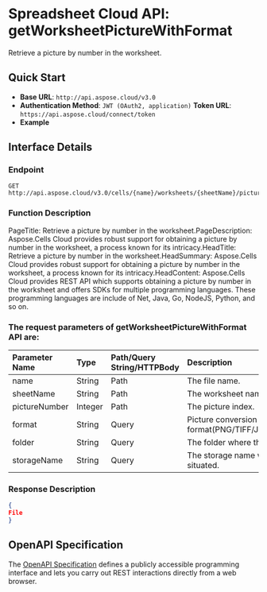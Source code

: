 # **Spreadsheet Cloud API: getWorksheetPictureWithFormat**

Retrieve a picture by number in the worksheet. 

## **Quick Start**

- **Base URL**: `http://api.aspose.cloud/v3.0`
- **Authentication Method**: `JWT (OAuth2, application)`  **Token URL**: `https://api.aspose.cloud/connect/token`
- **Example** 
<script src="https://gist.github.com/aspose-cells-cloud-gists/8a5b324fdf3e574dbd747c1a1e24b05d.js?file=Example30_GetWorksheetPictureWithFormat.cs"></script>

## **Interface Details**

### **Endpoint** 

```
GET http://api.aspose.cloud/v3.0/cells/{name}/worksheets/{sheetName}/pictures/{pictureNumber}
```

### **Function Description**
PageTitle: Retrieve a picture by number in the worksheet.PageDescription: Aspose.Cells Cloud provides robust support for obtaining a picture by number in the worksheet, a process known for its intricacy.HeadTitle: Retrieve a picture by number in the worksheet.HeadSummary: Aspose.Cells Cloud provides robust support for obtaining a picture by number in the worksheet, a process known for its intricacy.HeadContent: Aspose.Cells Cloud provides REST API which supports obtaining a picture by number in the worksheet and offers SDKs for multiple programming languages. These programming languages are include of Net, Java, Go, NodeJS, Python, and so on.

### The request parameters of **getWorksheetPictureWithFormat** API are: 

| Parameter Name | Type | Path/Query String/HTTPBody | Description | 
| :- | :- | :- |:- | 
|name|String|Path|The file name.|
|sheetName|String|Path|The worksheet name.|
|pictureNumber|Integer|Path|The picture index.|
|format|String|Query|Picture conversion format(PNG/TIFF/JPEG/GIF/EMF/BMP).|
|folder|String|Query|The folder where the file is situated.|
|storageName|String|Query|The storage name where the file is situated.|


### **Response Description**
```json
{
File
}
```

## OpenAPI Specification

The [OpenAPI Specification](https://reference.aspose.cloud/cells/#/PicturesController/GetWorksheetPictureWithFormat) defines a publicly accessible programming interface and lets you carry out REST interactions directly from a web browser.

